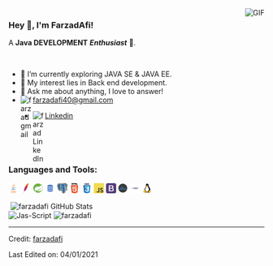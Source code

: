  <img align="right" style="display: block;margin-left: auto;margin-right: auto;"  alt="GIF" src="https://i.pinimg.com/originals/e4/26/70/e426702edf874b181aced1e2fa5c6cde.gif" />

<h3 title="hehehe"> Hey 👋, I'm FarzadAfi!</h3>


A **Java DEVELOPMENT** ***Enthusiast*** 🚀.


 
<br>

 

- 🌱 I’m currently exploring JAVA SE & JAVA EE.
- 🤔 My interest lies in Back end development.
- 💬 Ask me about anything, I love to answer!
- <a href="">farzadafi40@gmail.com
  <img align="left" alt="farzad gmail" target="_blank" width="24px" src="https://logos-world.net/wp-content/uploads/2020/11/Gmail-Logo-2013-2020.png" />
</a>

- <a target="_blank" href="https://ir.linkedin.com/in/farzad-afshar-018ab1168?trk=people-guest_people_search-card">Linkedin
  <img align="left" alt="farzad LinkedIn" width="24px" src="https://cdn2.hubspot.net/hubfs/521324/App-Icon-1200x1200-linkedin-2.png" />
</a>


<br>
<br>
<br>
<h3> Languages and Tools:</h3>


<code><img height="20" src="https://github.com/github/explore/blob/main/topics/java/java.png?raw=true"></code>
<code><img height="20" src="https://github.com/github/explore/blob/main/topics/maven/maven.png?raw=true"></code>
<code><img height="20" src="https://github.com/github/explore/blob/main/topics/spring-boot/spring-boot.png?raw=true"></code>
<code><img height="20" src="https://github.com/github/explore/blob/main/topics/sql/sql.png?raw=true"></code>
<code><img height="20" src="https://github.com/github/explore/blob/main/topics/postgresql/postgresql.png?raw=true"></code>
<code><img height="20" src="https://github.com/github/explore/blob/main/topics/html/html.png?raw=true"></code>
<code><img height="20" src="https://github.com/github/explore/blob/main/topics/css/css.png?raw=true"></code>
<code><img height="20" src="https://github.com/github/explore/blob/main/topics/javascript/javascript.png?raw=true"></code>
<code><img height="20" src="https://github.com/github/explore/blob/main/topics/bootstrap/bootstrap.png?raw=true"></code>
<code><img height="20" src="https://github.com/github/explore/blob/main/topics/ajax/ajax.png?raw=true"></code>
<code><img height="20" src="https://github.com/github/explore/blob/main/topics/jquery/jquery.png?raw=true"></code>
<code><img height="20" src="https://github.com/github/explore/blob/main/topics/linux/linux.png?raw=true"></code>



<img align="right" width="500" src="https://github-readme-stats.vercel.app/api?username=farzadafi&show_icons=true&hide_border=true&count_private=true&theme=shades-of-purple&icon_color=fad000" alt="farzadafi GitHub Stats">
<img width="500" align="center" src="https://github-readme-streak-stats.herokuapp.com/?user=farzadafi&count_private=true&theme=radical" alt="Jas-Script" />
<img align="center" width="400" src="https://github-readme-stats.vercel.app/api/top-langs/?username=farzadafi&private_count=true&repo=HomeService_MVC&theme=radical" alt="farzadafi" />




----
Credit: [farzadafi](https://github.com/farzadafi)

Last Edited on: 04/01/2021
